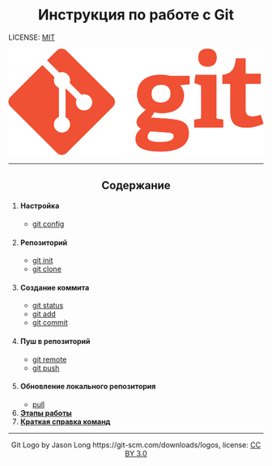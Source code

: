  <h1 align="center">Инструкция по работе с Git</h1>

LICENSE: [MIT](./license.md)

![git-logo](Git-Logo-1788C.png)

---
<h2 align="center">Содержание</h2>

1. #### Настройка
   + [git config](config.md)
2. #### Репозиторий
   + [git init](init.md)
   + [git clone](clone.md)
3. #### Создание коммита
   + [git status](status.md)
   + [git add](add.md)
   + [git commit](commit.md)
4. #### Пуш в репозиторий
   + [git remote](remote.md)
   + [git push](push.md)
5. #### Обновление локального репозитория
   + [pull](pull.md)
6. **[Этапы работы](stages_Of_Work.md)**
7. **[Краткая справка команд](commands.md)**

---

<p align="center">Git Logo by Jason Long https://git-scm.com/downloads/logos,
license: <a href='https://creativecommons.org/licenses/by/3.0'>CC BY 3.0</a>

